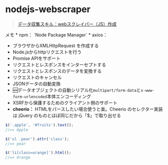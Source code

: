 # nodejs-webscraper
<blockquote class="trello-card"><a href="https:&#x2F;&#x2F;trello.com&#x2F;c&#x2F;YfSMTSJr&#x2F;4-%E3%83%87%E3%83%BC%E3%82%BF%E5%8F%8E%E9%9B%86%E3%82%B9%E3%82%AD%E3%83%AB%EF%BC%9Aweb%E3%82%B9%E3%82%AF%E3%83%AC%E3%82%A4%E3%83%91%E3%83%BC%EF%BC%88js%EF%BC%89%E4%BD%9C%E6%88%90">データ収集スキル：webスクレイパー（JS）作成</a></blockquote><script src="https://p.trellocdn.com/embed.min.js"></script>
メモ
* npm： `Node Package Manager`
* axios：

  * ブラウザからXMLHttpRequest を作成する
  * Node.jsからhttpリクエストを行う
  * Promise APIをサポート
  * リクエストとレスポンスをインターセプトする
  * リクエストとレスポンスのデータを変換する
  * リクエストのキャンセル
  * JSONデータの自動変換
  * 🆕データオブジェクトの自動シリアル化`multipart/form-data`と`x-www-form-urlencoded`本体エンコーディング
  * XSRFから保護するためのクライアント側のサポート
* **cheerio：**
HTMLをパースしたい場合使うと楽。Cheerio のセレクター実装は jQuery のものとほぼ同じだから「$」で取り出せる

```.js
$('.apple', '#fruits').text();
//=> Apple

$('ul .pear').attr('class');
//=> pear

$('li[class=orange]').html();
//=> Orange
```
